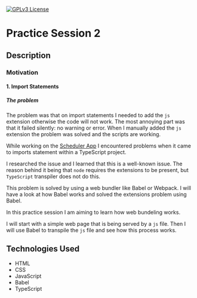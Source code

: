 [![GPLv3 License](https://img.shields.io/badge/License-GPL%20v3-yellow.svg)](https://choosealicense.com/licenses/gpl-3.0/)  

# Practice Session 2

## Description

### Motivation

#### 1. Import Statements

##### The problem

The problem was that on import statements I needed to add the `js` extension otherwise the code will not work. The most annoying part was that it failed silently: no warning or error. When I manually added the `js` extension the problem was solved and the scripts are working.

While working on the [Scheduler App](https://github.com/Cat4848/scheduler) I encountered problems when it came to imports statement within a TypeScript project.

I researched the issue and I learned that this is a well-known issue. The reason behind it being that `node` requires the extensions to be present, but `TypeScript` transpiler does not do this.

This problem is solved by using a web bundler like Babel or Webpack. I will have a look at how Babel works and solved the extensions problem using Babel.

In this practice session I am aiming to learn how web bundeling works. 

I will start with a simple web page that is being served by a `js` file. Then I will use Babel to transpile the `js` file and see how this process works.

## Technologies Used

- HTML
- CSS
- JavaScript
- Babel
- TypeScript